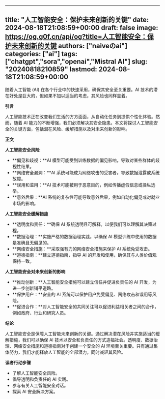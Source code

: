 
---
title: "人工智能安全：保护未来创新的关键"
date: 2024-08-18T21:08:59+00:00
draft: false
image: https://og.g0f.cn/api/og?title=人工智能安全：保护未来创新的关键
authors: ["naiveのai"]
categories: ["ai"]
tags: ["chatgpt","sora","openai","Mistral AI"]
slug: "20240818210859"
lastmod: 2024-08-18T21:08:59+00:00
---
随着人工智能 (AI) 在各个行业中的快速采用，确保其安全至关重要。AI 技术的潜在好处是巨大的，但如果不加以适当的考虑，其风险也同样显着。

**引言**

人工智能技术正在改变我们生活的方方面面，从自动化任务到提供个性化体验。然而，随着 AI 能力的不断增强，我们必须解决其安全隐患。本文将探讨人工智能安全的关键方面，包括潜在风险、缓解措施以及对未来创新的影响。

**正文**

**人工智能安全风险**

* **偏见和歧视：**AI 模型可能受到训练数据的偏见影响，导致对某些群体的歧视性结果。
* **网络安全漏洞：**AI 系统可能成为网络攻击的受害者，导致数据泄露或系统故障。
* **误用和滥用：**AI 技术可能被用于恶意目的，例如传播虚假信息或操纵选举。
* **意外后果：**AI 系统的复杂性可能导致意外后果，例如自动化偏见或对就业市场的影响。

**人工智能安全缓解措施**

* **透明度和责任：**确保 AI 系统透明且可解释，以便我们可以理解其决策过程。
* **数据治理：**实施严格的数据治理实践，以确保 AI 模型训练中使用的数据是准确且无偏见的。
* **网络安全措施：**采取强有力的网络安全措施来保护 AI 系统免受攻击。
* **道德指南：**建立道德指南，指导 AI 的开发和使用，确保其与人类价值观保持一致。

**人工智能安全对未来创新的影响**

* **推动创新：**人工智能安全措施可以建立信任并促进负责任的 AI 开发，为进一步创新铺平道路。
* **保护用户：**安全的 AI 系统可以保护用户免受偏见、网络攻击和误用等风险。
* **促进合作：**对人工智能安全的共同关注可以促进利益相关者之间的合作，例如政府、行业和研究人员。

**结论**

人工智能安全是保障人工智能未来创新的关键。通过解决潜在风险并实施适当的缓解措施，我们可以确保 AI 技术以安全和负责任的方式造福社会。透明度、数据治理、网络安全措施和道德指南对于创建一个安全的 AI 环境至关重要。只有通过集体努力，我们才能释放人工智能的全部潜力，同时减轻其风险。

**读者行动步骤**

* 了解人工智能安全风险。
* 倡导透明和负责任的 AI 实践。
* 参与有关人工智能安全对话。
* 探索 AI 安全解决方案。